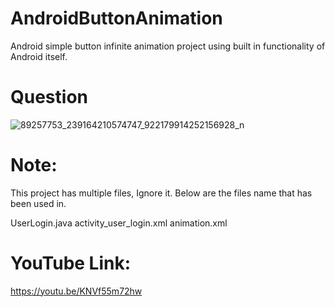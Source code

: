 # AndroidButtonAnimation

Android simple button infinite animation project using built in functionality of Android itself.

# Question

![89257753_239164210574747_922179914252156928_n](https://user-images.githubusercontent.com/16830594/75903389-52ac0580-5e63-11ea-9af5-8cf73d8a3bd5.jpg)

# Note:

This project has multiple files, Ignore it. Below are the files name that has been used in.

UserLogin.java
activity_user_login.xml
animation.xml

# YouTube Link:

https://youtu.be/KNVf55m72hw
